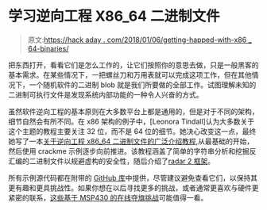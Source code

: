 # 学习逆向工程 X86_64 二进制文件

> 原文:[https://hack aday . com/2018/01/06/getting-happed-with-x86 _ 64-binaries/](https://hackaday.com/2018/01/06/getting-acquainted-with-x86_64-binaries/)

把东西打开，看看它们是怎么工作的，让它们按照你的意思去做，只是一般黑客的基本需求。在某些情况下，一把螺丝刀和万用表就可以完成这项工作，但在其他情况下，一个随机软件的二进制 blob 就是我们所要做的全部工作。试图理解未知的二进制可执行文件是发现系统内部功能的一种令人兴奋的方式。

虽然软件逆向工程的基本原则在大多数平台上都是通用的，但是对于不同的架构，细节自然会有所不同。在 x86 架构的例子中，[Leonora Tindall]认为大多数关于这个主题的教程主要关注 32 位，而不是 64 位的细节。她决心改变这一点，最终她写了一本[关于逆向工程 x86_64 二进制文件的广泛介绍教程](https://nora.codes/tutorial/an-intro-to-x86_64-reverse-engineering/),从最基础的开始，然后使用 crackme 示例逐步向前推进。该教程涵盖了简单的字符串分析和挖掘反汇编的二进制文件以规避虚构的安全性，随后介绍了[radar 2 框架](http://radare.org/r/)。

所有示例源代码都在附带的 [GitHub 库](https://github.com/leotindall/crackmes)中提供，尽管建议避免查看它们，以保持其更有趣和更具挑战性。如果你想在以后寻找更多的挑战，或者通常更喜欢与硬件更紧密的联系，[这些基于 MSP430 的在线夺旗挑战](https://hackaday.com/2014/01/18/microcorruption-embedded-ctf/)可能值得一看。